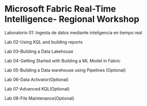 # Microsoft Fabric Real-Time Intelligence- Regional Workshop 
Laboratorio 01: Ingesta de datos mediante inteligencia en tiempo real

Lab 02-Using KQL and building reports

Lab 03-Building a Data Lakehouse

Lab 04-Getting Started with Building a ML Model in Fabric

Lab 05-Building a Data warehouse using Pipelines (Optional)

Lab 06-Data Activator(Optional)

Lab 07-Advanced KQL(Optional)

Lab 08-File Maintenance(Optional)
